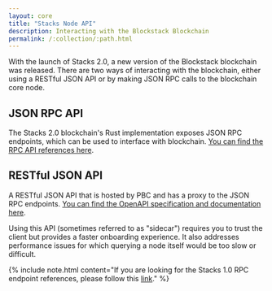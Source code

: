 ```yaml
---
layout: core
title: "Stacks Node API"
description: Interacting with the Blockstack Blockchain
permalink: /:collection/:path.html
---
```


With the launch of Stacks 2.0, a new version of the Blockstack blockchain was released. There are two ways of interacting with the blockchain, either using a RESTful JSON API or by making JSON RPC calls to the blockchain core node.

## JSON RPC API
The Stacks 2.0 blockchain's Rust implementation exposes JSON RPC endpoints, which can be used to interface with blockchain. [You can find the RPC API references here](https://github.com/blockstack/stacks-blockchain/blob/master/docs/rpc-endpoints.md).

## RESTful JSON API
A RESTful JSON API that is hosted by PBC and has a proxy to the JSON RPC endpoints. [You can find the OpenAPI specification and documentation here](https://blockstack.github.io/stacks-blockchain-sidecar/).

Using this API (sometimes referred to as "sidecar") requires you to trust the client but provides a faster onboarding experience. It also addresses performance issues for which querying a node itself would be too slow or difficult.

{% include note.html content="If you are looking for the Stacks 1.0 RPC endpoint references, please follow this <a href='https://core.blockstack.org/'>link</a>." %}
